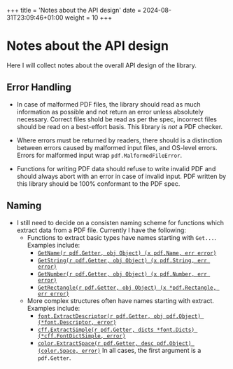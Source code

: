 +++
title = 'Notes about the API design'
date = 2024-08-31T23:09:46+01:00
weight = 10
+++

Notes about the API design
==========================

Here I will collect notes about the overall API design of the library.

Error Handling
--------------

- In case of malformed PDF files, the library should read as much information
  as possible and not return an error unless absolutely necessary.  Correct
  files shold be read as per the spec, incorrect files should be read on a
  best-effort basis.  This library is *not* a PDF checker.

- Where errors must be returned by readers, there should is a distinction
  between errors caused by malformed input files, and OS-level errors.
  Errors for malformed input wrap `pdf.MalformedFileError`.

- Functions for writing PDF data should refuse to write invalid PDF and
  should always abort with an error in case of invalid input.
  PDF written by this library should be 100% conformant to the
  PDF spec.

Naming
------

- I still need to decide on a consisten naming scheme for functions which
  extract data from a PDF file.  Currently I have the following:
  - Functions to extract basic types have names starting with `Get...`.
    Examples include:
    - [`GetName(r pdf.Getter, obj Object) (x pdf.Name, err error)`](https://pkg.go.dev/seehuhn.de/go/pdf#GetName)
    - [`GetString(r pdf.Getter, obj Object) (x pdf.String, err error)`](https://pkg.go.dev/seehuhn.de/go/pdf#GetString)
    - [`GetNumber(r pdf.Getter, obj Object) (x pdf.Number, err error)`](https://pkg.go.dev/seehuhn.de/go/pdf#GetNumber)
    - [`GetRectangle(r pdf.Getter, obj Object) (x *pdf.Rectangle, err error)`](https://pkg.go.dev/seehuhn.de/go/pdf#GetRectangle)
  - More complex structures often have names starting with extract.
    Examples include:
    - [`font.ExtractDescriptor(r pdf.Getter, obj pdf.Object) (*font.Descriptor, error)`](https://pkg.go.dev/seehuhn.de/go/pdf@v0.5.1-0.20240906163623-d591f7fad2df/font#ExtractDescriptor)
    - [`cff.ExtractSimple(r pdf.Getter, dicts *font.Dicts) (*cff.FontDictSimple, error)`](https://pkg.go.dev/seehuhn.de/go/pdf/font/cff#ExtractSimple)
    - [`color.ExtractSpace(r pdf.Getter, desc pdf.Object) (color.Space, error)`](https://pkg.go.dev/seehuhn.de/go/pdf@v0.5.1-0.20240906163623-d591f7fad2df/graphics/color#ExtractSpace)
  In all cases, the first argument is a `pdf.Getter`.
